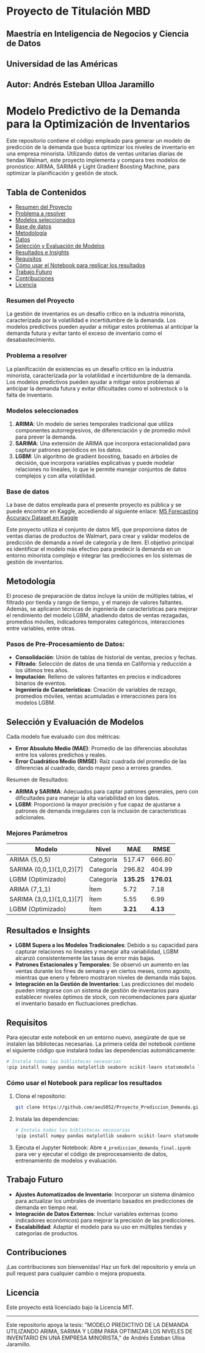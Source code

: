 # **Proyecto de Titulación MBD**
## **Maestría en Inteligencia de Negocios y Ciencia de Datos**
## **Universidad de las Américas**
## **Autor:** Andrés Esteban Ulloa Jaramillo

# Modelo Predictivo de la Demanda para la Optimización de Inventarios

Este repositorio contiene el código empleado para generar un modelo de predicción de la demanda que busca optimizar los niveles de inventario en una empresa minorista. Utilizando datos de ventas unitarias diarias de tiendas Walmart, este proyecto implementa y compara tres modelos de pronóstico: ARIMA, SARIMA y Light Gradient Boosting Machine, para optimizar la planificación y gestión de stock.

## Tabla de Contenidos
- [Resumen del Proyecto](#resumen-del-proyecto)
- [Problema a resolver](#problema-a-resolver)
- [Modelos seleccionados](#modelos-seleccionados)
- [Base de datos](#base-de-datos)
- [Metodología](#metodología)
- [Datos](#datos)
- [Selección y Evaluación de Modelos](#selección-y-evaluación-de-modelos)
- [Resultados e Insights](#resultados-e-insights)
- [Requisitos](#requisitos)
- [Cómo usar el Notebook para replicar los resultados](#cómo-usar-el-notebook-para-replicar-los-resultados)
- [Trabajo Futuro](#trabajo-futuro)
- [Contribuciones](#contribuciones)
- [Licencia](#licencia)

### Resumen del Proyecto
La gestión de inventarios es un desafío crítico en la industria minorista, caracterizada por la volatilidad e incertidumbre de la demanda. Los modelos predictivos pueden ayudar a mitigar estos problemas al anticipar la demanda futura y evitar tanto el exceso de inventario como el desabastecimiento.

### Problema a resolver
La planificación de existencias es un desafío crítico en la industria minorista, caracterizada por la volatilidad e incertidumbre de la demanda. Los modelos predictivos pueden ayudar a mitigar estos problemas al anticipar la demanda futura y evitar dificultades como el sobrestock o la falta de inventario.

### Modelos seleccionados
1. **ARIMA**: Un modelo de series temporales tradicional que utiliza componentes autorregresivos, de diferenciación y de promedio móvil para prever la demanda.
2. **SARIMA**: Una extensión de ARIMA que incorpora estacionalidad para capturar patrones periódicos en los datos.
3. **LGBM**: Un algoritmo de gradient boosting, basado en árboles de decisión, que incorpora variables explicativas y puede modelar relaciones no lineales, lo que le permite manejar conjuntos de datos complejos y con alta volatilidad.

### Base de datos
La base de datos empleada para el presente proyecto es pública y se puede encontrar en Kaggle, accediendo al siguiente enlace: [M5 Forecasting Accuracy Dataset en Kaggle](https://www.kaggle.com/c/m5-forecasting-accuracy/data)

Este proyecto utiliza el conjunto de datos M5, que proporciona datos de ventas diarias de productos de Walmart, para crear y validar modelos de predicción de demanda a nivel de categoría y de ítem. El objetivo principal es identificar el modelo más efectivo para predecir la demanda en un entorno minorista complejo e integrar las predicciones en los sistemas de gestión de inventarios.

## Metodología
El proceso de preparación de datos incluye la unión de múltiples tablas, el filtrado por tienda y rango de tiempo, y el manejo de valores faltantes. Además, se aplicaron técnicas de ingeniería de características para mejorar el rendimiento del modelo LGBM, añadiendo datos de ventas rezagadas, promedios móviles, indicadores temporales categóricos, interacciones entre variables, entre otras.

### Pasos de Pre-Procesamiento de Datos:
- **Consolidación**: Unión de tablas de historial de ventas, precios y fechas.
- **Filtrado**: Selección de datos de una tienda en California y reducción a los últimos tres años.
- **Imputación**: Relleno de valores faltantes en precios e indicadores binarios de eventos.
- **Ingeniería de Características**: Creación de variables de rezago, promedios móviles, ventas acumuladas e interacciones para los modelos LGBM.

## Selección y Evaluación de Modelos
Cada modelo fue evaluado con dos métricas:
- **Error Absoluto Medio (MAE)**: Promedio de las diferencias absolutas entre los valores predichos y reales.
- **Error Cuadrático Medio (RMSE)**: Raíz cuadrada del promedio de las diferencias al cuadrado, dando mayor peso a errores grandes.

Resumen de Resultados:
- **ARIMA y SARIMA**: Adecuados para captar patrones generales, pero con dificultades para manejar la alta variabilidad en los datos.
- **LGBM**: Proporcionó la mayor precisión y fue capaz de ajustarse a patrones de demanda irregulares con la inclusión de características adicionales.

### Mejores Parámetros

| Modelo | Nivel        | MAE    | RMSE  |
|--------|--------------|--------|-------|
| ARIMA (5,0,5)  | Categoría   | 517.47 | 666.80 |
| SARIMA (0,0,1)(1,0,2)[7] | Categoría | 296.82 | 404.99 |
| LGBM (Optimizado) | Categoría | **135.25** | **176.01** |
| ARIMA (7,1,1)  | Ítem       | 5.72   | 7.18  |
| SARIMA (3,0,1)(1,0,1)[7] | Ítem | 5.55 | 6.99 |
| LGBM (Optimizado) | Ítem     | **3.21** | **4.13** |

## Resultados e Insights

- **LGBM Supera a los Modelos Tradicionales**: Debido a su capacidad para capturar relaciones no lineales y manejar alta variabilidad, LGBM alcanzó consistentemente las tasas de error más bajas.
- **Patrones Estacionales y Temporales**: Se observó un aumento en las ventas durante los fines de semana y en ciertos meses, como agosto, mientras que enero y febrero mostraron niveles de demanda más bajos.
- **Integración en la Gestión de Inventarios**: Las predicciones del modelo pueden integrarse con un sistema de gestión de inventarios para establecer niveles óptimos de stock, con recomendaciones para ajustar el inventario basado en fluctuaciones predichas.

## Requisitos
Para ejecutar este notebook en un entorno nuevo, asegúrate de que se instalen las bibliotecas necesarias. La primera celda del notebook contiene el siguiente código que instalará todas las dependencias automáticamente:

```python
# Instala todas las bibliotecas necesarias
!pip install numpy pandas matplotlib seaborn scikit-learn statsmodels lightgbm
```

### Cómo usar el Notebook para replicar los resultados
1. Clona el repositorio:
   ```bash
   git clone https://github.com/aeu5052/Proyecto_Prediccion_Demanda.git
   ```

2. Instala las dependencias:
   ```python
   # Instala todas las bibliotecas necesarias
   !pip install numpy pandas matplotlib seaborn scikit-learn statsmodels lightgbm
   ```

3. Ejecuta el Jupyter Notebook:
   Abre `4_prediccion_demanda_final.ipynb` para ver y ejecutar el código de preprocesamiento de datos, entrenamiento de modelos y evaluación.

## Trabajo Futuro
- **Ajustes Automatizados de Inventario**: Incorporar un sistema dinámico para actualizar los umbrales de inventario basados en predicciones de demanda en tiempo real.
- **Integración de Datos Externos**: Incluir variables externas (como indicadores económicos) para mejorar la precisión de las predicciones.
- **Escalabilidad**: Adaptar el modelo para su uso en múltiples tiendas y categorías de productos.

## Contribuciones
¡Las contribuciones son bienvenidas! Haz un fork del repositorio y envía un pull request para cualquier cambio o mejora propuesta.

## Licencia
Este proyecto está licenciado bajo la Licencia MIT.

---

Este repositorio apoya la tesis: "MODELO PREDICTIVO DE LA DEMANDA UTILIZANDO ARIMA, SARIMA Y LGBM PARA OPTIMIZAR LOS NIVELES DE INVENTARIO EN UNA EMPRESA MINORISTA," de Andrés Esteban Ulloa Jaramillo.
